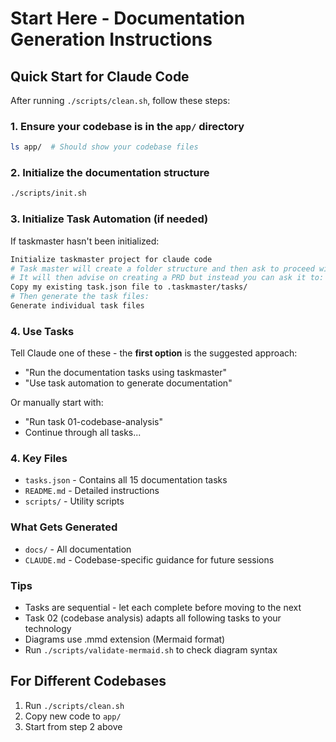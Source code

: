 # Start Here - Documentation Generation Instructions

## Quick Start for Claude Code

After running `./scripts/clean.sh`, follow these steps:

### 1. Ensure your codebase is in the `app/` directory
```bash
ls app/  # Should show your codebase files
```

### 2. Initialize the documentation structure
```bash
./scripts/init.sh
```

### 3. Initialize Task Automation (if needed)
If taskmaster hasn't been initialized:
```bash
Initialize taskmaster project for claude code
# Task master will create a folder structure and then ask to proceed with initialise_project
# It will then advise on creating a PRD but instead you can ask it to: 
Copy my existing task.json file to .taskmaster/tasks/
# Then generate the task files:
Generate individual task files
```

### 4. Use Tasks
Tell Claude one of these - the **first option** is the suggested approach:
- "Run the documentation tasks using taskmaster"
- "Use task automation to generate documentation"

Or manually start with:
- "Run task 01-codebase-analysis"
- Continue through all tasks...

### 4. Key Files
- `tasks.json` - Contains all 15 documentation tasks
- `README.md` - Detailed instructions
- `scripts/` - Utility scripts

### What Gets Generated
- `docs/` - All documentation
- `CLAUDE.md` - Codebase-specific guidance for future sessions

### Tips
- Tasks are sequential - let each complete before moving to the next
- Task 02 (codebase analysis) adapts all following tasks to your technology
- Diagrams use .mmd extension (Mermaid format)
- Run `./scripts/validate-mermaid.sh` to check diagram syntax

## For Different Codebases
1. Run `./scripts/clean.sh`
2. Copy new code to `app/`
3. Start from step 2 above